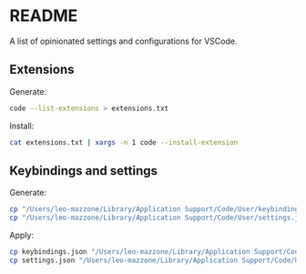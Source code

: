 # README
A list of opinionated settings and configurations for VSCode.


## Extensions
Generate:

```bash
code --list-extensions > extensions.txt
```

Install:

``` bash
cat extensions.txt | xargs -n 1 code --install-extension
```

## Keybindings and settings
Generate:

```bash
cp "/Users/leo-mazzone/Library/Application Support/Code/User/keybindings.json" keybindings.json 
cp "/Users/leo-mazzone/Library/Application Support/Code/User/settings.json" settings.json 
```

Apply:

```bash
cp keybindings.json "/Users/leo-mazzone/Library/Application Support/Code/User/keybindings.json" 
cp settings.json "/Users/leo-mazzone/Library/Application Support/Code/User/settings.json" 
```